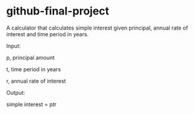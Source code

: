 # github-final-project

A calculator that calculates simple interest given principal, annual rate of interest and time period in years.

Input:

   p, principal amount
   
   t, time period in years
   
   r, annual rate of interest
   
Output:

   simple interest = p*t*r
